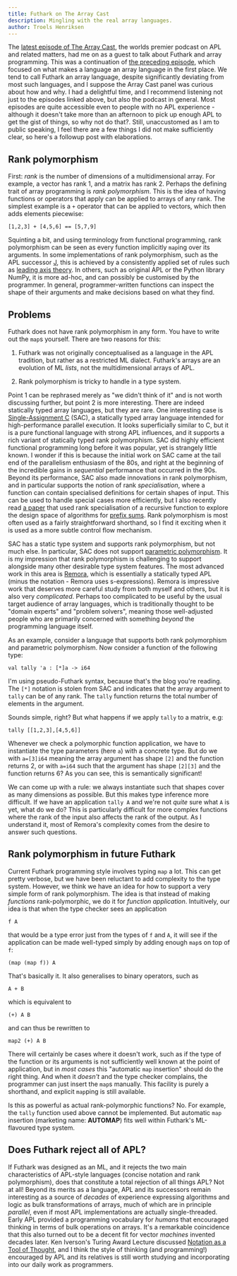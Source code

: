 ```yaml
---
title: Futhark on The Array Cast
description: Mingling with the real array languages.
author: Troels Henriksen
---
```


The [latest episode of The Array
Cast](https://www.arraycast.com/episodes/episode37-futhark), the
worlds premier podcast on APL and related matters, had me on as a
guest to talk about Futhark and array programming.  This was a
continuation of [the preceding
episode](https://www.arraycast.com/episodes/episode36-what-makes-an-array-language),
which focused on what makes a language an array language in the first
place.  We tend to call Futhark an array language, despite
significantly deviating from most such languages, and I suppose the
Array Cast panel was curious about how and why.  I had a delightful
time, and I recommend listening not just to the episodes linked above,
but also the podcast in general.  Most episodes are quite accessible
even to people with no APL experience - although it doesn't take more
than an afternoon to pick up enough APL to get the gist of things, so
why not do that?.  Still, unaccustomed as I am to public speaking, I
feel there are a few things I did not make sufficiently clear, so
here's a followup post with elaborations.

## Rank polymorphism

First: *rank* is the number of dimensions of a multidimensional array.
For example, a vector has rank 1, and a matrix has rank 2.  Perhaps
the defining trait of array programming is *rank polymorphism*.  This
is the idea of having functions or operators that apply can be applied
to arrays of any rank.  The simplest example is a `+` operator that
can be applied to vectors, which then adds elements piecewise:

```
[1,2,3] + [4,5,6] == [5,7,9]
```

Squinting a bit, and using terminology from functional programming,
rank polymorphism can be seen as every function implicitly `map`ing
over its arguments.  In some implementations of rank polymorphism,
such as the APL successor [J](https://www.jsoftware.com/), this is
achieved by a consistently applied set of rules such as [leading axis
theory](https://aplwiki.com/wiki/Leading_axis_theory).  In others,
such as original APL or the Python library NumPy, it is more ad-hoc,
and can possibly be customised by the programmer.  In general,
programmer-written functions can inspect the shape of their arguments
and make decisions based on what they find.

## Problems

Futhark does not have rank polymorphism in any form.  You have to
write out the `map`s yourself.  There are two reasons for this:

1. Futhark was not originally conceptualised as a language in the APL
   tradition, but rather as a restricted ML dialect.  Futhark's arrays
   are an evolution of ML *lists*, not the multidimensional arrays of
   APL.

2. Rank polymorphism is tricky to handle in a type system.

Point 1 can be rephrased merely as "we didn't think of it" and is not
worth discussing further, but point 2 is more interesting.  There are
indeed statically typed array languages, but they are rare.  One
interesting case is [Single-Assignment C](https://sac-home.org) (SAC),
a statically typed array language intended for high-performance
parallel execution.  It looks superficially similar to C, but it is a
pure functional language with strong APL influences, and it supports a
rich variant of statically typed rank polymorphism.  SAC did highly
efficient functional programming long before it was popular, yet is
strangely little known.  I wonder if this is because the initial work
on SAC came at the tail end of the parallelism enthusiasm of the 80s,
and right at the beginning of the incredible gains in *sequential*
performance that occurred in the 90s.  Beyond its performance, SAC
also made innovations in rank polymorphism, and in particular supports
the notion of rank *specialisation*, where a function can contain
specialised definitions for certain shapes of input.  This can be used
to handle special cases more efficiently, but I also recently read [a
paper](https://dl.acm.org/doi/abs/10.1145/3520306.3534500) that used
rank specialisation of a recursive function to explore the design
space of algorithms for [prefix
sums](https://en.wikipedia.org/wiki/Prefix_sum).  Rank polymorphism is
most often used as a fairly straightforward shorthand, so I find it
exciting when it is used as a more subtle control flow mechanism.

SAC has a static type system and supports rank polymorphism, but not
much else.  In particular, SAC does not support [parametric
polymorphism](https://en.wikipedia.org/wiki/Parametric_polymorphism).
It is my impression that rank polymorphism is challenging to support
alongside many other desirable type system features.  The most
advanced work in this area is
[Remora](https://www.ccs.neu.edu/home/shivers/papers/rank-polymorphism.pdf),
which is essentially a statically typed APL (minus the notation -
Remora uses s-expressions).  Remora is impressive work that deserves
more careful study from both myself and others, but it is also very
*complicated*.  Perhaps too complicated to be useful by the usual
target audience of array languages, which is traditionally thought to
be "domain experts" and "problem solvers", meaning those well-adjusted
people who are primarily concerned with something *beyond* the
programming language itself.

As an example, consider a language that supports both rank
polymorphism and parametric polymorphism.  Now consider a function of
the following type:

```Futhark
val tally 'a : [*]a -> i64
```

I'm using pseudo-Futhark syntax, because that's the blog you're
reading.  The `[*]` notation is stolen from SAC and indicates that the
array argument to `tally` can be of any rank.  The `tally` function
returns the total number of elements in the argument.

Sounds simple, right?  But what happens if we apply `tally` to a
matrix, e.g:

```Futhark
tally [[1,2,3],[4,5,6]]
```

Whenever we check a polymorphic function application, we have to
instantiate the type parameters (here `a`) with a concrete type.  But
do we with `a=[3]i64` meaning the array argument has shape `[2]` and
the function returns 2, or with `a=i64` such that the argument has
shape `[2][3]` and the function returns 6?  As you can see, this is
semantically significant!

We can come up with a rule: we always instantiate such that shapes
cover as many dimensions as possible.  But this makes type inference
more difficult.  If we have an application `tally A` and we're not
*quite* sure what `A` is yet, what do we do?  This is particularly
difficult for more complex functions where the rank of the input also
affects the rank of the output.  As I understand it, most of Remora's
complexity comes from the desire to answer such questions.

## Rank polymorphism in future Futhark

Current Futhark programming style involves typing `map` a lot.  This
can get pretty verbose, but we have been reluctant to add complexity
to the type system.  However, we think we have an idea for how to
support a very simple form of rank polymorphism.  The idea is that
instead of making *functions* rank-polymorphic, we do it for *function
application*.  Intuitively, our idea is that when the type checker
sees an application

```
f A
```

that would be a type error just from the types of `f` and `A`, it will
see if the application can be made well-typed simply by adding enough
`map`s on top of `f`:

```
(map (map f)) A
```

That's basically it.  It also generalises to binary operators, such as

```
A + B
```

which is equivalent to

```
(+) A B
```

and can thus be rewritten to

```
map2 (+) A B
```

There will certainly be cases where it doesn't work, such as if the
type of the function or its arguments is not sufficiently well known
at the point of application, but in *most cases* this "automatic `map`
insertion" should do the right thing.  And when it *doesn't* and the
type checker complains, the programmer can just insert the `map`s
manually.  This facility is purely a shorthand, and explicit `map`ping
is still available.

Is this as powerful as actual rank-polymorphic functions?  No.  For
example, the `tally` function used above cannot be implemented.  But
automatic `map` insertion (marketing name: **AUTOMAP**) fits well
within Futhark's ML-flavoured type system.

## Does Futhark reject all of APL?

If Futhark was designed as an ML, and it rejects the two main
characteristics of APL-style languages (concise notation and rank
polymorphism), does that constitute a total rejection of all things
APL?  Not at all!  Beyond its merits as a language, APL and its
successors remain interesting as a source of *decades* of experience
expressing algorithms and logic as bulk transformations of arrays,
much of which are in principle *parallel*, even if most APL
implementations are actually single-threaded.  Early APL provided a
programming vocabulary for *humans* that encouraged thinking in terms
of bulk operations on arrays.  It's a remarkable coincidence that this
also turned out to be a decent fit for vector *machines* invented
decades later.  Ken Iverson's Turing Award Lecture discussed [Notation
as a Tool of
Thought](https://www.eecg.utoronto.ca/~jzhu/csc326/readings/iverson.pdf),
and I think the style of thinking (and programming!) encouraged by APL
and its relatives is still worth studying and incorporating into our
daily work as programmers.
